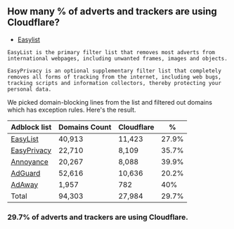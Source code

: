 ## How many % of adverts and trackers are using Cloudflare?


- [Easylist](https://web.archive.org/web/20210516110248/https://easylist.to/)
```
EasyList is the primary filter list that removes most adverts from international webpages, including unwanted frames, images and objects.

EasyPrivacy is an optional supplementary filter list that completely removes all forms of tracking from the internet, including web bugs, tracking scripts and information collectors, thereby protecting your personal data.
```


We picked domain-blocking lines from the list and filtered out domains which has exception rules.
Here's the result.


| Adblock list | Domains Count | Cloudflare | % |
| --- | --- | --- | --- |
| [EasyList](https://easylist.to/easylist/easylist.txt) | 40,913 | 11,423 | 27.9% |
| [EasyPrivacy](https://easylist.to/easylist/easyprivacy.txt) | 22,710 | 8,109 | 35.7% |
| [Annoyance](https://secure.fanboy.co.nz/fanboy-annoyance.txt) | 20,267 | 8,088 | 39.9% |
| [AdGuard](https://adguardteam.github.io/AdGuardSDNSFilter/Filters/filter.txt) | 52,616 | 10,636 | 20.2% |
| [AdAway](https://raw.githubusercontent.com/AdAway/adaway.github.io/master/hosts.txt) | 1,957 | 782 | 40% |
| Total | 94,303 | 27,984 | 29.7% |


### 29.7% of adverts and trackers are using Cloudflare.